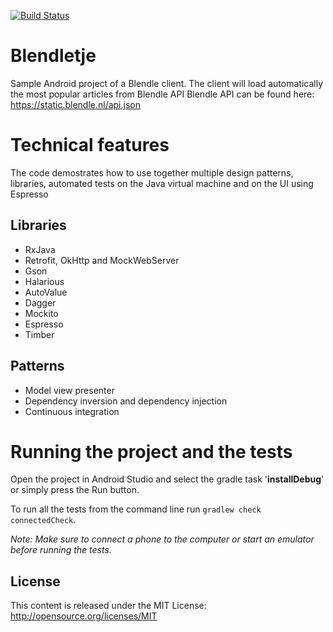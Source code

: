 [![Build Status](https://travis-ci.org/sebaslogen/Blendletje.svg?branch=master)](https://travis-ci.org/sebaslogen/Blendletje)

# Blendletje
Sample Android project of a Blendle client.
The client will load automatically the most popular articles from Blendle API
Blendle API can be found here: https://static.blendle.nl/api.json


Technical features
============
The code demostrates how to use together multiple design patterns, libraries, automated tests on the Java virtual machine and on the UI using Espresso

Libraries
-------
- RxJava
- Retrofit, OkHttp and MockWebServer
- Gson
- Halarious
- AutoValue
- Dagger
- Mockito
- Espresso
- Timber

Patterns
-------
- Model view presenter
- Dependency inversion and dependency injection
- Continuous integration


Running the project and the tests
=============
Open the project in Android Studio and select the gradle task '**installDebug**' or simply press the Run button.

To run all the tests from the command line run ```gradlew check connectedCheck```.

_Note: Make sure to connect a phone to the computer or start an emulator before running the tests._

License
-------
This content is released under the MIT License: http://opensource.org/licenses/MIT
